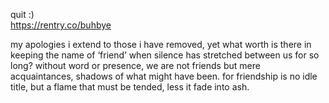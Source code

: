quit :)<br>https://rentry.co/buhbye

my apologies i extend to those i have removed, yet what worth is there in keeping the name of ‘friend’ when silence has stretched between us for so long? without word or presence, we are not friends but mere acquaintances, shadows of what might have been. for friendship is no idle title, but a flame that must be tended, less it fade into ash.
